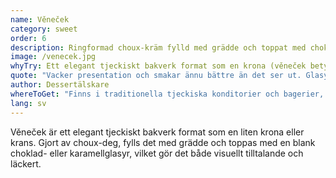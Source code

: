 ```yaml
---
name: Věneček
category: sweet
order: 6
description: Ringformad choux-kräm fylld med grädde och toppat med choklad- eller karamellglasyr
image: /venecek.jpg
whyTry: Ett elegant tjeckiskt bakverk format som en krona (věneček betyder "liten krans"). Gjort av choux-deg, fyllt med grädde och vackert glaserat. En stapelvara i tjeckiska konditorier och perfekt för speciella tillfällen.
quote: "Vacker presentation och smakar ännu bättre än det ser ut. Glasyren tillför den perfekta sötman!"
author: Dessertälskare
whereToGet: "Finns i traditionella tjeckiska konditorier och bagerier, särskilt populärt på Cukrárna-platser"
lang: sv
---
```


Věneček är ett elegant tjeckiskt bakverk format som en liten krona eller krans. Gjort av choux-deg, fylls det med grädde och toppas med en blank choklad- eller karamellglasyr, vilket gör det både visuellt tilltalande och läckert.